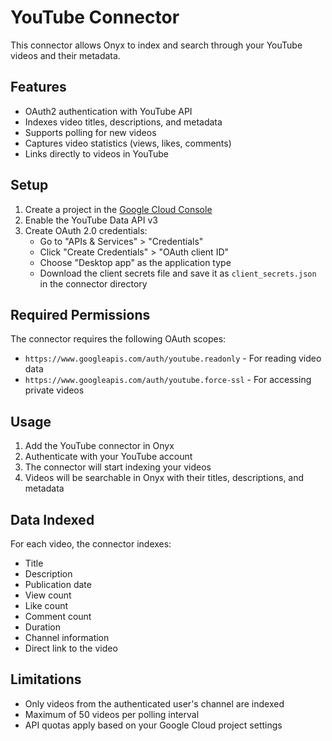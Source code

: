 # YouTube Connector

This connector allows Onyx to index and search through your YouTube videos and their metadata.

## Features

- OAuth2 authentication with YouTube API
- Indexes video titles, descriptions, and metadata
- Supports polling for new videos
- Captures video statistics (views, likes, comments)
- Links directly to videos in YouTube

## Setup

1. Create a project in the [Google Cloud Console](https://console.cloud.google.com/)
2. Enable the YouTube Data API v3
3. Create OAuth 2.0 credentials:
   - Go to "APIs & Services" > "Credentials"
   - Click "Create Credentials" > "OAuth client ID"
   - Choose "Desktop app" as the application type
   - Download the client secrets file and save it as `client_secrets.json` in the connector directory

## Required Permissions

The connector requires the following OAuth scopes:

- `https://www.googleapis.com/auth/youtube.readonly` - For reading video data
- `https://www.googleapis.com/auth/youtube.force-ssl` - For accessing private videos

## Usage

1. Add the YouTube connector in Onyx
2. Authenticate with your YouTube account
3. The connector will start indexing your videos
4. Videos will be searchable in Onyx with their titles, descriptions, and metadata

## Data Indexed

For each video, the connector indexes:

- Title
- Description
- Publication date
- View count
- Like count
- Comment count
- Duration
- Channel information
- Direct link to the video

## Limitations

- Only videos from the authenticated user's channel are indexed
- Maximum of 50 videos per polling interval
- API quotas apply based on your Google Cloud project settings
